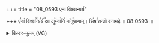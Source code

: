+++
title = "08_0593 एना विश्वान्यर्य"

+++
ए꣣ना꣡ विश्वा꣢꣯न्य꣣र्य꣢꣫ आ द्यु꣣म्ना꣢नि꣣ मा꣡नु꣢षाणाम्। सि꣡षा꣢सन्तो वनामहे ॥ 08:0593 ॥

<details><summary>विस्वर-मूलम् (VC)</summary>

एना विश्वान्यर्य आ द्युम्नानि मानुषाणाम् । सिषासन्तो वनामहे ॥५९३॥
</details>